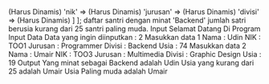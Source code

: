 <?php
1. Diberikan sebuah variabel yang berisikan bilangan integer dengan ketentuan angka 0(nol) dalam variabel tersebut merupakan pemisah antara satu bilangan dengan bilangan lainnya. Bilangan-bilangan tersebut akan dipisah dan diurutkan berdasarkan angka di bilangan-bilangan itu sendiri. Setelah itu, bilangan hasil sort akan digabung kembali dengan tanpa pemisah dengan output berupa bilangan integer. (clue: gunakan array function pada php dan string helper nya yang bisa membuat string jadi array).

Ketentuan :

Buatlah function nya dalam menyeleksi angka dibawah ini
contoh

<?php

function selectionValue(string $collectionValue): int {
  // Code kalian
}
Contoh Input

5956560159466056
Contoh Output

55566914566956
2. Ditentukan data larik santri seperti di bawah ini. Dari data satri tersebut buatlah

Contoh Larik(Array) pada variabel

<?php

$students = [
  [
    'name' => (Harus Dinamis)
    'nik'  => (Harus Dinamis)
    'jurusan' => (Harus Dinamis)
    'divisi' => (Harus Dinamis)
  ]
];
daftar santri dengan minat 'Backend'
jumlah satri berusia kurang dari 25
santri paling muda.
Input

Selamat Datang Di Program Input Data

Data yang ingin diinputkan : 2

Masukkan data 1
Nama : Udin
NIK : TOO1
Jurusan : Programmer
Divisi : Backend
Usia : 74

Masukkan data 2
Nama : Umair
NIK : TOO3
Jurusan : Multimedia
Divisi : Graphic Design
Usia : 19
Output

Yang minat sebagai Backend adalah Udin
Usia yang kurang dari 25 adalah Umair
Usia Paling muda adalah Umair